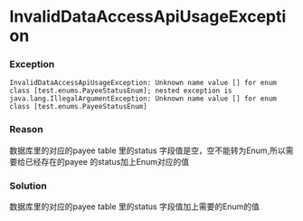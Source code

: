 # InvalidDataAccessApiUsageException


### Exception

```aidl
InvalidDataAccessApiUsageException: Unknown name value [] for enum class [test.enums.PayeeStatusEnum]; nested exception is java.lang.IllegalArgumentException: Unknown name value [] for enum class [test.enums.PayeeStatusEnum]
```


### Reason
数据库里的对应的payee table 里的status 字段值是空，空不能转为Enum,所以需要给已经存在的payee 的status加上Enum对应的值


### Solution

数据库里的对应的payee table 里的status 字段值加上需要的Enum的值
   
